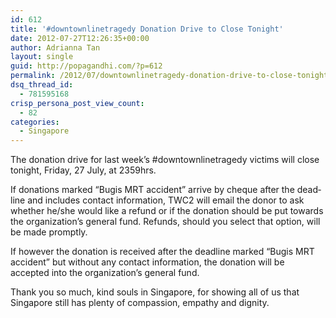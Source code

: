 ```yaml
---
id: 612
title: '#downtownlinetragedy Donation Drive to Close Tonight'
date: 2012-07-27T12:26:35+00:00
author: Adrianna Tan
layout: single
guid: http://popagandhi.com/?p=612
permalink: /2012/07/downtownlinetragedy-donation-drive-to-close-tonight/
dsq_thread_id:
  - 781595168
crisp_persona_post_view_count:
  - 82
categories:
  - Singapore
---
```

The donation drive for last week&#8217;s #downtownlinetragedy victims will close tonight, Fri­day, 27 July, at 2359hrs.

If dona­tions marked “Bugis MRT acci­dent” arrive by cheque after the dead­line and includes contact information, TWC2 will email the donor to ask whether he/she would like a refund or if the donation should be put towards the organization’s gen­eral fund. Refunds, should you select that option, will be made promptly.

If how­ever the dona­tion is received after the dead­line marked “Bugis MRT acci­dent” but with­out any con­tact infor­ma­tion, the dona­tion will be accepted into the organization’s gen­eral fund.

Thank you so much, kind souls in Singapore, for showing all of us that Singapore still has plenty of compassion, empathy and dignity.
